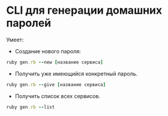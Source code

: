 # CLI для генерации домашних паролей

Умеет:

- Создание нового пароля:

```ruby
ruby gen.rb --new [название сервиса]
```

- Получить уже имеющийся конкретный пароль.

```ruby
ruby gen.rb --give [название сервиса]
```

- Получить список всех сервисов.

```ruby
ruby gen.rb --list
```
